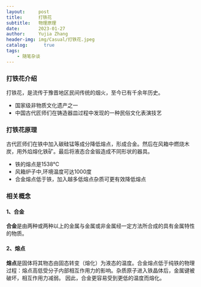 ```yaml
---
layout:     post
title:      打铁花
subtitle:   物理原理
date:       2023-01-27
author:     Yujia Zhang
header-img: img/Casual/打铁花.jpeg
catalog: 	  true
tags:
    - 随笔杂谈
---
```


### 打铁花介绍
打铁花，是流传于豫晋地区民间传统的烟火，至今已有千余年历史。
* 国家级非物质文化遗产之一
* 中国古代匠师们在铸造器皿过程中发现的一种民俗文化表演技艺

### 打铁花原理
古代匠师们在铁中加入碳硅锰等成分降低熔点，形成合金。然后在风箱中燃烧木炭，用外焰熔化铁矿。最后将液态合金锻造成不同形状的器具。
* 铁的熔点是1538℃
* 风箱炉子中,环境温度可达1000度
* 合金熔点低于铁，加入越多低熔点杂质可更有效降低熔点

### 相关概念
#### 1、合金
**合金**是由两种或两种以上的金属与金属或非金属经一定方法所合成的具有金属特性的物质。
#### 2、熔点
**熔点**是固体将其物态由固态转变（熔化）为液态的温度。合金熔点低于纯铁的物理过程：熔点高低受分子内部相互作用力的影响。杂质原子进入铁晶体后，金属键被破坏，相互作用力减弱。
因此，合金更容易受到更低的温度而熔化。


